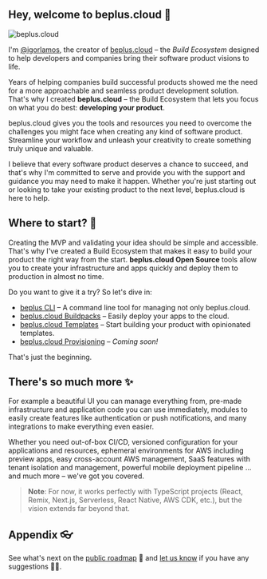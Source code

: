 ## Hey, welcome to beplus.cloud 👋

![beplus.cloud](https://repository-images.githubusercontent.com/609477507/cb625c02-8019-40a5-b337-e6a18c059f32)

I'm [@igorlamos](https://github.com/igorlamos), the creator of [beplus.cloud](https://beplus.cloud) – the _Build Ecosystem_ designed to help developers and companies bring their software product visions to life.

Years of helping companies build successful products showed me the need for a more approachable and seamless product development solution. That's why I created **beplus.cloud** – the Build Ecosystem that lets you focus on what you do best: **developing your product**.

beplus.cloud gives you the tools and resources you need to overcome the challenges you might face when creating any kind of software product. Streamline your workflow and unleash your creativity to create something truly unique and valuable.

I believe that every software product deserves a chance to succeed, and that's why I'm committed to serve and provide you with the support and guidance you may need to make it happen. Whether you're just starting out or looking to take your existing product to the next level, beplus.cloud is here to help.

## Where to start? 🚀

Creating the MVP and validating your idea should be simple and accessible. That's why I've created a Build Ecosystem that makes it easy to build your product the right way from the start. **beplus.cloud Open Source** tools allow you to create your infrastructure and apps quickly and deploy them to production in almost no time. 

Do you want to give it a try? So let's dive in:
- [beplus CLI](https://github.com/beplus/cli) – A command line tool for managing not only beplus.cloud.
- [beplus.cloud Buildpacks](https://github.com/bepluscloud/buildpacks) – Easily deploy your apps to the cloud.
- [beplus.cloud Templates](https://github.com/bepluscloud/templates) – Start building your product with opinionated templates.
- [beplus.cloud Provisioning](#provisioning) – _Coming soon!_

That's just the beginning.

## There's so much more ✨

For example a beautiful UI you can manage everything from, pre-made infrastructure and application code you can use immediately, modules to easily create features like authentication or push notifications, and many integrations to make everything even easier.

Whether you need out-of-box CI/CD, versioned configuration for your applications and resources, ephemeral environments for AWS including preview apps, easy cross-account AWS management, SaaS features with tenant isolation and management, powerful mobile deployment pipeline ... and much more – we've got you covered.

> **Note**: For now, it works perfectly with TypeScript projects (React, Remix, Next.js, Serverless, React Native, AWS CDK, etc.), but the vision extends far beyond that.

## Appendix 👓

See what's next on the [public roadmap](https://github.com/orgs/bepluscloud/projects/1) 🙌 and [let us know](https://github.com/orgs/bepluscloud/discussions) if you have any suggestions 🙇‍♂️.
